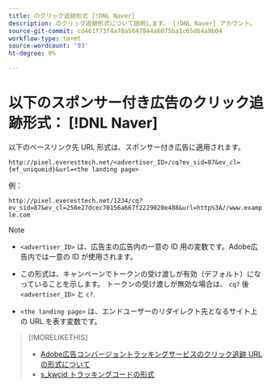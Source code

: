 ```yaml
---
title: のクリック追跡形式 [!DNL Naver]
description: のクリック追跡形式について説明します。 [!DNL Naver] アカウント。
source-git-commit: cd461f73f4a70a5647844a6075ba1c65d64a9b04
workflow-type: tm+mt
source-wordcount: '93'
ht-degree: 0%

---
```


# 以下のスポンサー付き広告のクリック追跡形式： [!DNL Naver]

以下のベースリンク先 URL 形式は、スポンサー付き広告に適用されます。

`http://pixel.everesttech.net/<advertiser_ID>/cq?ev_sid=87&ev_cl={ef_uniqueid}&url=<the landing page>`

例：

`http://pixel.everesttech.net/1234/cq?ev_sid=87&ev_cl=258e27dcec70156a667f2229020e488&url=http%3A//www.example.com`

>[!NOTE]
>
>* `<advertiser_ID>` は、広告主の広告内の一意の ID 用の変数です。Adobe広告内では一意の ID が使用されます。
>
>* この形式は、キャンペーンでトークンの受け渡しが有効（デフォルト）になっていることを示します。 トークンの受け渡しが無効な場合は、 `cq?` 後 `<advertiser_ID>` と `c?`.
>

* `<the landing page>` は、エンドユーザーのリダイレクト先となるサイト上の URL を表す変数です。

>[!MORELIKETHIS]
>
>* [Adobe広告コンバージョントラッキングサービスのクリック追跡 URL の形式について](formats-click-tracking-about.md)
>* [s\_kwcid トラッキングコードの形式](skwcid-tracking-parameter.md)

